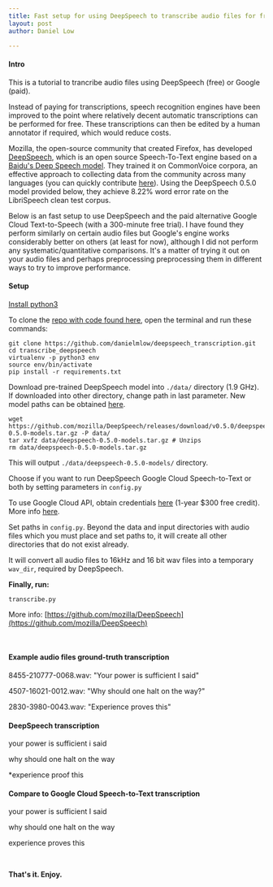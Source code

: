 ```yaml
---
title: Fast setup for using DeepSpeech to transcribe audio files for free -- compare to Google Speech-to-Text
layout: post
author: Daniel Low

---
```


#### Intro

This is a tutorial to trancribe audio files using DeepSpeech (free) or Google (paid).

Instead of paying for transcriptions, speech recognition engines have been improved to the point where relatively decent automatic transcriptions can be performed for free. These transcriptions can then be edited by a human annotator if required, which would reduce costs.  

Mozilla, the open-source community that created Firefox, has developed [DeepSpeech](https://github.com/mozilla/DeepSpeech), which is an open source Speech-To-Text engine based on a [Baidu's Deep Speech model](https://arxiv.org/abs/1412.5567). They trained it on CommonVoice corpora, an effective approach to collecting data from the community across many languages (you can quickly contribute  [here](https://voice.mozilla.org/en)). Using the DeepSpeech 0.5.0 model provided below, they achieve 8.22% word error rate on the LibriSpeech clean test corpus. 

Below is an fast setup to use DeepSpeech and the paid alternative Google Cloud Text-to-Speech (with a 300-minute free trial). I have found they perform similarly on certain audio files but Google's engine works considerably better on others (at least for now), although I did not perform any systematic/quantitative comparisons. It's a matter of trying it out on your audio files and perhaps preprocessing preprocessing them in different ways to try to improve performance.  
#### Setup
[Install python3](https://realpython.com/installing-python/)

To clone the [repo with code found here](https://github.com/danielmlow/deepspeech_transcription), open the terminal and run these commands:

```
git clone https://github.com/danielmlow/deepspeech_transcription.git
cd transcribe_deepspeech
virtualenv -p python3 env
source env/bin/activate
pip install -r requirements.txt
```
Download pre-trained DeepSpeech model into `./data/` directory (1.9 GHz). If downloaded into other directory, change path in last parameter. New model paths can be obtained [here](https://github.com/mozilla/DeepSpeech/releases). 

```
wget https://github.com/mozilla/DeepSpeech/releases/download/v0.5.0/deepspeech-0.5.0-models.tar.gz -P data/
tar xvfz data/deepspeech-0.5.0-models.tar.gz # Unzips
rm data/deepspeech-0.5.0-models.tar.gz
```

This will output `./data/deepspeech-0.5.0-models/` directory. 

Choose if you want to run DeepSpeech Google Cloud Speech-to-Text or both by setting parameters in `config.py`

To use Google Cloud API, obtain credentials [here](https://console.cloud.google.com/apis/credentials/serviceaccountkey?_ga=2.135125617.-1992684214.1559066420) (1-year $300 free credit). More info [here](https://cloud.google.com/docs/authentication/production).

Set paths in `config.py`. Beyond the data and input directories with audio files which you must place and set paths to, it will create all other directories that do not exist already.

It will convert all audio files to 16kHz and 16 bit wav files into a temporary `wav_dir`, required by DeepSpeech. 


**Finally, run:**

```
transcribe.py
```

More info:
[https://github.com/mozilla/DeepSpeech](https://github.com/mozilla/DeepSpeech)

<br/>

#### Example audio files ground-truth transcription

8455-210777-0068.wav:   "Your power is sufficient I said"

4507-16021-0012.wav:     "Why should one halt on the way?"

2830-3980-0043.wav:       "Experience proves this"


#### DeepSpeech transcription
your power is sufficient i said

why should one halt on the way

*experience proof this

#### Compare to Google Cloud Speech-to-Text transcription
your power is sufficient I said

why should one halt on the way

experience proves this


<br/>

**That's it. Enjoy.**





